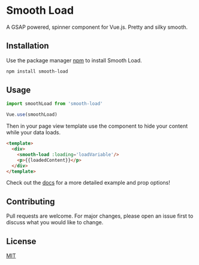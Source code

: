 # Smooth Load

A GSAP powered, spinner component for Vue.js. Pretty and silky smooth.

## Installation

Use the package manager [npm](https://www.npmjs.com/) to install Smooth Load.

```bash
npm install smooth-load
```

## Usage

```javascript
import smoothLoad from 'smooth-load'

Vue.use(smoothLoad)
```

Then in your page view template use the component to hide your content while your data loads.

```html
<template>
  <div>
    <smooth-load :loading='loadVariable'/>
    <p>{{loadedContent}}</p>
  </div>
</template>
```

Check out the [docs](https://christophgomez.github.io/smooth-load/components/smooth-load.html) for a more detailed example and prop options!

## Contributing

Pull requests are welcome. For major changes, please open an issue first to discuss what you would like to change.

## License

[MIT](https://choosealicense.com/licenses/mit/)
